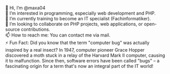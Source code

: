 👋 Hi, I’m @maxa04  
👀 I’m interested in programming, especially web development and PHP.  
🌱 I’m currently training to become an IT specialist (Fachinformatiker).  
💞️ I’m looking to collaborate on PHP projects, web applications, or open-source contributions.  
📫 How to reach me: You can contact me via mail.  
⚡ Fun Fact: Did you know that the term "computer bug" was actually inspired by a real insect? In 1947, computer pioneer Grace Hopper discovered a moth stuck in a relay of the Harvard Mark II computer, causing it to malfunction. Since then, software errors have been called "bugs" – a fascinating origin for a term that's now an integral part of the IT world!
